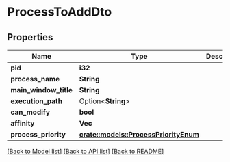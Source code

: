 # ProcessToAddDto

## Properties

Name | Type | Description | Notes
------------ | ------------- | ------------- | -------------
**pid** | **i32** |  | 
**process_name** | **String** |  | 
**main_window_title** | **String** |  | 
**execution_path** | Option<**String**> |  | [optional]
**can_modify** | **bool** |  | 
**affinity** | **Vec<i32>** |  | 
**process_priority** | [**crate::models::ProcessPriorityEnum**](ProcessPriorityEnum.md) |  | 

[[Back to Model list]](../README.md#documentation-for-models) [[Back to API list]](../README.md#documentation-for-api-endpoints) [[Back to README]](../README.md)


